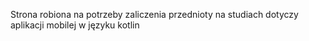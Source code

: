 Strona robiona na potrzeby zaliczenia przednioty na studiach dotyczy aplikacji mobilej w języku kotlin 
